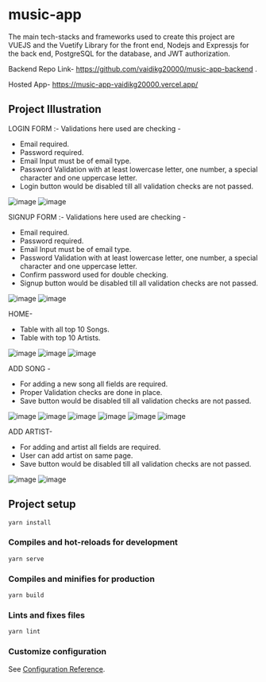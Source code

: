 # music-app
The main tech-stacks and frameworks used to create this project are VUEJS and the Vuetify Library for the front end, Nodejs and Expressjs for the back end, PostgreSQL for the database, and JWT authorization.

Backend Repo Link- https://github.com/vaidikg20000/music-app-backend .

Hosted App- https://music-app-vaidikg20000.vercel.app/

## Project Illustration


LOGIN FORM :-
Validations here used are checking - 
- Email required.
- Password required.
- Email Input must be of email type.
- Password Validation with at least lowercase letter, one number, a special character and one uppercase letter.
- Login button would be disabled till all validation checks are not passed.

![image](https://user-images.githubusercontent.com/55653329/176028305-b7ed923a-f819-46cc-91ea-8e0e15728e02.png)
![image](https://user-images.githubusercontent.com/55653329/176030313-98c8580a-024a-4eab-abc4-2ff32d6895ae.png)

SIGNUP FORM :-
Validations here used are checking - 
- Email required.
- Password required.
- Email Input must be of email type.
- Password Validation with at least lowercase letter, one number, a special character and one uppercase letter.
- Confirm password used for double checking.
- Signup button would be disabled till all validation checks are not passed.

![image](https://user-images.githubusercontent.com/55653329/176030592-a12e69ca-16fa-4a62-93ba-1cc94af8e055.png)
![image](https://user-images.githubusercontent.com/55653329/176030654-e41fd152-ea31-4090-bcc2-af302f0a2ff1.png)

HOME-
- Table with all top 10 Songs.
- Table with top 10 Artists.

![image](https://user-images.githubusercontent.com/55653329/176033052-40bf6b11-71a5-43ba-b3ce-adc491e9b178.png)
![image](https://user-images.githubusercontent.com/55653329/176035412-dbfd0de7-cb44-42e3-9936-24363ca39a79.png)
![image](https://user-images.githubusercontent.com/55653329/176035378-a4b2427b-73d9-4496-bd51-344dd2aeef6c.png)


ADD SONG -
- For adding a new song all fields are required.
- Proper Validation checks are done in place.
- Save button would be disabled till all validation checks are not passed.

![image](https://user-images.githubusercontent.com/55653329/176033910-3dff41c4-86fa-4cb3-960f-b2a7e52b6fb9.png)
![image](https://user-images.githubusercontent.com/55653329/176034493-f6eb16d3-5beb-44bd-82a6-e1e16aad164c.png)
![image](https://user-images.githubusercontent.com/55653329/176034570-0e227710-ac3b-4e9d-a72b-825adc8b2b88.png)
![image](https://user-images.githubusercontent.com/55653329/176034798-652794d5-56f7-4a8e-a4af-d8342246b3a4.png)
![image](https://user-images.githubusercontent.com/55653329/176035589-6d42d01b-6e63-4f87-a222-ce8ca0cf1341.png)
![image](https://user-images.githubusercontent.com/55653329/176034365-a4c609a7-9fcb-4799-8900-0949262b218f.png)

ADD ARTIST-
- For adding and artist all fields are required.
- User can add artist on same page.
- Save button would be disabled till all validation checks are not passed.

![image](https://user-images.githubusercontent.com/55653329/176035053-695bf03e-e9a5-4dfd-9857-ed1f0afd27e6.png)
![image](https://user-images.githubusercontent.com/55653329/176035093-21091e95-f020-4eab-ac0a-4174767a9372.png)

## Project setup
```
yarn install
```

### Compiles and hot-reloads for development
```
yarn serve
```

### Compiles and minifies for production
```
yarn build
```

### Lints and fixes files
```
yarn lint
```

### Customize configuration
See [Configuration Reference](https://cli.vuejs.org/config/).
